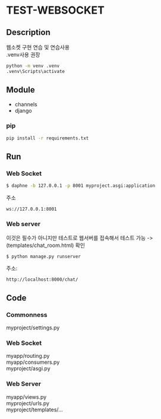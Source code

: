 # TEST-WEBSOCKET

## Description
웹소켓 구현 연습 및 연습사용<br>
.venv사용 권장
```bash
python -m venv .venv
.venv\Scripts\activate
```

## Module
- channels 
- django

### pip
```bash
pip install -r requirements.txt
```

## Run

### Web Socket
```bash
$ daphne -b 127.0.0.1 -p 8001 myproject.asgi:application
```
주소
```
ws://127.0.0.1:8001
```


### Web server
이것은 필수가 아니지만 테스트로 웹서버를 접속해서 테스트 가능 ->(templates/chat_room.html) 확인

```bash
$ python manage.py runserver
```
주소:
```
http://localhost:8000/chat/
```

## Code
### Commonness
myproject/settings.py

### Web Socket
myapp/routing.py <br>
myapp/consumers.py <br>
myproject/asgi.py <br>
### Web Server
myapp/views.py <br>
myproject/urls.py <br>
myproject/templates/...

